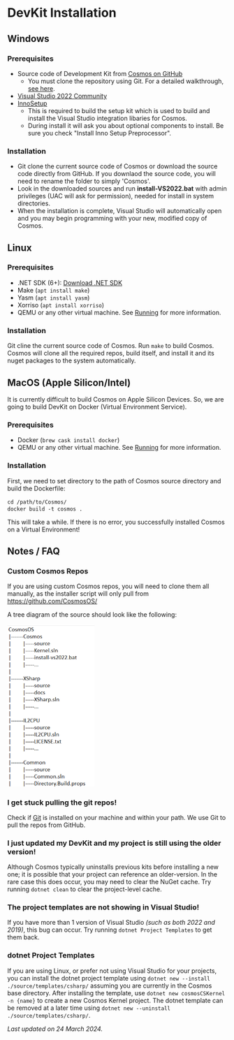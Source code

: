 # DevKit Installation 

## Windows

###  Prerequisites

* Source code of Development Kit from [Cosmos on GitHub](https://github.com/CosmosOS/Cosmos)
   * You must clone the repository using Git. For a detailed walkthrough, [see here](https://help.github.com/articles/fork-a-repo/).
* [Visual Studio 2022 Community](https://visualstudio.microsoft.com/vs/)  
* [InnoSetup](http://www.jrsoftware.org/isdl.php#qsp)
   * This is required to build the setup kit which is used to build and install the Visual Studio integration libaries for Cosmos.
   * During install it will ask you about optional components to install. Be sure you check "Install Inno Setup Preprocessor".

###  Installation

* Git clone the current source code of Cosmos or download the source code directly from GitHub. If you downlaod the source code, you will need to rename the folder to simply 'Cosmos'.
* Look in the downloaded sources and run **install-VS2022.bat** with admin privileges (UAC will ask for permission), needed for install in system directories.
* When the installation is complete, Visual Studio will automatically open and you may begin programming with your new, modified copy of Cosmos.


## Linux

###  Prerequisites

* .NET SDK (6+): [Download .NET SDK](https://learn.microsoft.com/en-us/dotnet/core/install/linux)
* Make (`apt install make`)
* Yasm (`apt install yasm`)
* Xorriso (`apt install xorriso`)
* QEMU or any other virtual machine. See [Running](https://cosmosos.github.io/articles/Installation/Running.html) for more information.

###  Installation
Git cline the current source code of Cosmos.
Run `make` to build Cosmos. Cosmos will clone all the required repos, build itself, and install it and its nuget packages to the system automatically.

## MacOS (Apple Silicon/Intel)
It is currently difficult to build Cosmos on Apple Silicon Devices. So, we are going to build DevKit on Docker (Virtual Environment Service).

### Prerequisites

* Docker (`brew cask install docker`)
* QEMU or any other virtual machine. See [Running](https://cosmosos.github.io/articles/Installation/Running.html) for more information.


###  Installation
First, we need to set directory to the path of Cosmos source directory and build the Dockerfile:
```
cd /path/to/Cosmos/
docker build -t cosmos .
```
This will take a while. If there is no error, you successfully installed Cosmos on a Virtual Environment!

## Notes / FAQ

### Custom Cosmos Repos

If you are using custom Cosmos repos, you will need to clone them all manually, as the installer script will only pull from https://github.com/CosmosOS/

A tree diagram of the source should look like the following:   

<img src="https://raw.githubusercontent.com/CosmosOS/Cosmos/master/Docs/images/Dir.png" width="200">


### I get stuck pulling the git repos!

Check if [Git](https://git-scm.com/) is installed on your machine and within your path. We use Git to pull the repos from GitHub.

### I just updated my DevKit and my project is still using the older version!

Although Cosmos typically uninstalls previous kits before installing a new one; it is possible that your project can reference an older-version. In the rare case this does occur, you may need to clear the NuGet cache. Try running `dotnet clean` to clear the project-level cache. 

### The project templates are not showing in Visual Studio!

If you have more than 1 version of Visual Studio *(such as both 2022 and 2019)*, this bug can occur. Try running `dotnet Project Templates` to get them back.

### dotnet Project Templates
If you are using Linux, or prefer not using Visual Studio for your projects, you can install the dotnet project template using `dotnet new --install ./source/templates/csharp/` assuming you are currently in the Cosmos base directory. After installing the template, use `dotnet new cosmosCSKernel -n {name}` to create a new Cosmos Kernel project. 
The dotnet template can be removed at a later time using `dotnet new --uninstall ./source/templates/csharp/`.

*Last updated on 24 March 2024.*